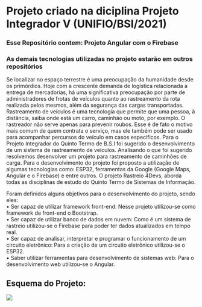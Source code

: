 <h1>Projeto criado na diciplina Projeto Integrador V (UNIFIO/BSI/2021)</h1>

<h3> Esse Repositório contem: Projeto Angular com o Firebase </h3> 
<h3> As demais tecnologias utilizadas no projeto estarão em outros repositórios</h3>

<span> Se localizar no espaço terrestre é uma preocupação da humanidade desde os primórdios. Hoje com a crescente demanda de logística relacionada a entrega de mercadorias, há uma significativa preocupação por parte de administradores de frotas de veículos quanto ao rastreamento da rota realizada pelos mesmos, além da segurança das cargas transportadas. 
Rastreamento de veículos é uma tecnologia que permite que uma pessoa, à distância, saiba onde está um carro, caminhão ou moto, por exemplo. O rastreador não serve apenas para prevenir roubos. Esse é de fato o motivo mais comum de quem contrata o serviço, mas ele também pode ser usado para acompanhar percursos do veículo em casos específicos.
Para o Projeto Integrador do Quinto Termo de B.S.I foi sugerido o desenvolvimento de um sistema de rastreamento de veículos. Analisando o que foi sugerido resolvemos desenvolver um projeto para rastreamento de caminhões de carga. Para o desenvolvimento do projeto foi proposto a utilização de algumas tecnologias como: ESP32, ferramentas da Google (Google Maps, Angular e o Firebase) e entre outros. O projeto Rastreio 4Devs, aborda todas as disciplinas de estudo do Quinto Termo de Sistemas de Informação. </span>
     
 <span>    
  Foram definidos alguns objetivos para o desenvolvimento do projeto, sendo eles:<br>
• Ser capaz de utilizar framework front-end: Nesse projeto utilizou-se como framework de front-end o Bootstrap.<br>
• Ser capaz de utilizar banco de dados em nuvem: Como é um sistema de rastreio utilizou-se o Firebase para poder ter dados atualizados em tempo real.<br>
• Ser capaz de analisar, interpretar e programar o funcionamento de um circuito eletrônico: Para a criação de um circuito eletrônico utilizou-se o ESP32.<br>
• Saber utilizar ferramentas para desenvolvimento de sistemas web: Para o desenvolvimento web utilizou-se o Angular.<br>
</span>
  
  
  <h2> Esquema do Projeto: </h2>
<img src="https://i.imgur.com/7NBL8oU.png">
